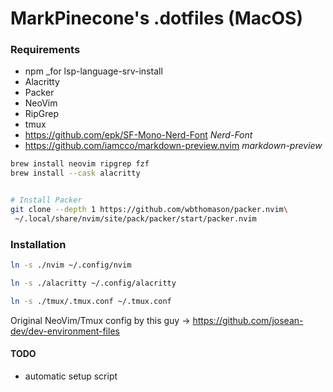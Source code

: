 # MarkPinecone's .dotfiles (MacOS)

### Requirements

- npm \_for lsp-language-srv-install <br/>
- Alacritty <br/>
- Packer <br/>
- NeoVim <br/>
- RipGrep <br/>
- tmux <br/>
- https://github.com/epk/SF-Mono-Nerd-Font _Nerd-Font_ <br/>
- https://github.com/iamcco/markdown-preview.nvim _markdown-preview_ <br/>

```bash
brew install neovim ripgrep fzf
brew install --cask alacritty


# Install Packer
git clone --depth 1 https://github.com/wbthomason/packer.nvim\
 ~/.local/share/nvim/site/pack/packer/start/packer.nvim
```

### Installation

```bash
ln -s ./nvim ~/.config/nvim

ln -s ./alacritty ~/.config/alacritty

ln -s ./tmux/.tmux.conf ~/.tmux.conf
```

Original NeoVim/Tmux config by this guy -> https://github.com/josean-dev/dev-environment-files

#### TODO

- automatic setup script
